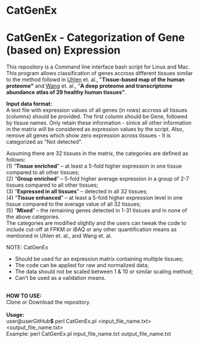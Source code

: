 # CatGenEx

<strong><h1>CatGenEx - Categorization of Gene (based on) Expression</h1></strong> 

This repository is a Command line interface bash script for Linux and Mac. This program allows classification of genes accross different tissues similar to the method followd in <a href="https://science.sciencemag.org/content/347/6220/1260419.figures-only" target="_blank">Uhlen</a> et. al., &#34;<strong>Tissue-based map of the human proteome&#34;</strong> and  <a href="http://m.msb.embopress.org/content/15/2/e8503.full.pdf " target="_blank">Wang</a> et. al., &#34;<strong>A deep proteome and transcriptome abundance atlas of 29 healthy human tissues&#34;</strong>.<br>

<strong>Input data format:</strong><br>
A text file with expression values of all genes (in rows) accross all tissues (columns) should be provided. The first column should be Gene, followed by tissue names. Only retain these information - sinice all other information in the matrix will be considered as expression values by the script. Also, remove all genes which show zero expression across tissues - It is categorized as "Not detected".  

Assuming there are 32 tissues in the matrix, the categories are defined as follows:<br>
(1) “<strong>Tissue enriched</strong>” – at least a 5-fold higher expression in one tissue compared to all other tissues; <br>
(2) “<strong>Group enriched</strong>” – 5-fold higher average expression in a group of 2-7 tissues compared to all other tissues;<br> 
(3) “<strong>Expressed in all tissues</strong>” – detected in all 32 tissues; <br>
(4) “<strong>Tissue enhanced</strong>” – at least a 5-fold higher expression level in one tissue compared to the average value of all 32 tissues; <br>
(5) “<strong>Mixed</strong>” – the remaining genes detected in 1-31 tissues and in none of the above categories. <br>
The categories are modified slightly and the users can tweak the code to include cut-off at FPKM or iBAQ or any other quantification means as mentioned in Uhlen et. al., and Wang et. al.

NOTE: CatGenEx <br>
* Should be used for an expression matrix containing multiple tissues; <br>
* The code can be applied for raw and normalized data; <br>
* The data should not be scaled between 1 & 10 or similar scaling method; <br>
* Can't be used as a validation means.<br><br>

      
<strong>HOW TO USE:</strong><br>
Clone or Download the repository.<br><br>
  <strong>Usage:</strong> <br>
user@userGitHub<strong>$</strong> perl CatGenEx.pl \<input_file_name.txt> \<output_file_name.txt> <br>
  Example: perl CatGenEx.pl input_file_name.txt output_file_name.txt<br><br>
  
